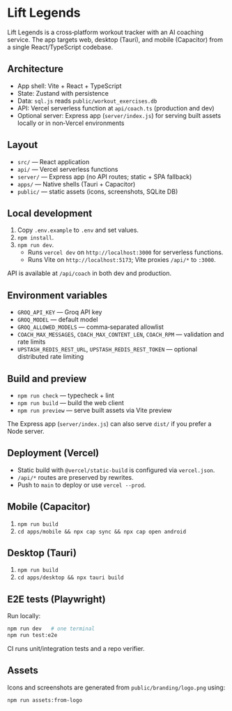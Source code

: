 # Lift Legends

Lift Legends is a cross‑platform workout tracker with an AI coaching service. The app targets web, desktop (Tauri), and mobile (Capacitor) from a single React/TypeScript codebase.

## Architecture

- App shell: Vite + React + TypeScript
- State: Zustand with persistence
- Data: `sql.js` reads `public/workout_exercises.db`
- API: Vercel serverless function at `api/coach.ts` (production and dev)
- Optional server: Express app (`server/index.js`) for serving built assets locally or in non‑Vercel environments

## Layout

- `src/` — React application
- `api/` — Vercel serverless functions
- `server/` — Express app (no API routes; static + SPA fallback)
- `apps/` — Native shells (Tauri + Capacitor)
- `public/` — static assets (icons, screenshots, SQLite DB)

## Local development

1. Copy `.env.example` to `.env` and set values.
2. `npm install`.
3. `npm run dev`.
   - Runs `vercel dev` on `http://localhost:3000` for serverless functions.
   - Runs Vite on `http://localhost:5173`; Vite proxies `/api/*` to `:3000`.

API is available at `/api/coach` in both dev and production.

## Environment variables

- `GROQ_API_KEY` — Groq API key
- `GROQ_MODEL` — default model
- `GROQ_ALLOWED_MODELS` — comma‑separated allowlist
- `COACH_MAX_MESSAGES`, `COACH_MAX_CONTENT_LEN`, `COACH_RPM` — validation and rate limits
- `UPSTASH_REDIS_REST_URL`, `UPSTASH_REDIS_REST_TOKEN` — optional distributed rate limiting

## Build and preview

- `npm run check` — typecheck + lint
- `npm run build` — build the web client
- `npm run preview` — serve built assets via Vite preview

The Express app (`server/index.js`) can also serve `dist/` if you prefer a Node server.

## Deployment (Vercel)

- Static build with `@vercel/static-build` is configured via `vercel.json`.
- `/api/*` routes are preserved by rewrites.
- Push to `main` to deploy or use `vercel --prod`.

## Mobile (Capacitor)
1. `npm run build`
2. `cd apps/mobile && npx cap sync && npx cap open android`

## Desktop (Tauri)
1. `npm run build`
2. `cd apps/desktop && npx tauri build`

## E2E tests (Playwright)

Run locally:

```bash
npm run dev   # one terminal
npm run test:e2e
```

CI runs unit/integration tests and a repo verifier.

## Assets

Icons and screenshots are generated from `public/branding/logo.png` using:

```bash
npm run assets:from-logo
```

